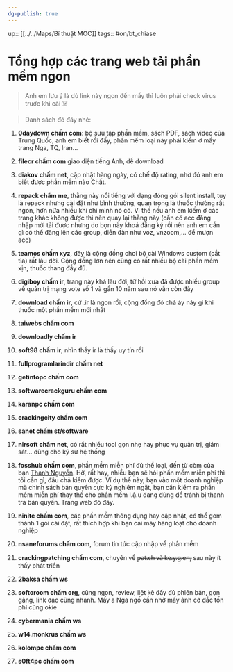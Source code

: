 ```yaml
---
dg-publish: true
---
```

up:: [[../../Maps/Bí thuật MOC]]
tags:: #on/bt_chiase

# Tổng hợp các trang web tải phần mềm ngon

> Anh em lưu ý là dù link này ngon đến mấy thì luôn phải check virus trước khi cài ☠️

> Danh sách đó đây nhé:

1. **0daydown chấm com**: bộ sưu tập phần mềm, sách PDF, sách video của Trung Quốc, anh em biết rồi đấy, phần mềm loại này phải kiếm ở mấy trang Nga, TQ, Iran...
    
2. **filecr chấm com** giao diện tiếng Anh, dễ download
    
3. **diakov chấm net**, cập nhật hàng ngày, có chế độ rating, nhờ đó anh em biết được phần mềm nào Chất.
    
4. **repack chấm me**, thằng này nổi tiếng với dạng đóng gói silent install, tuy là repack nhưng cài đặt như bình thường, quan trọng là thuốc thường rất ngon, hơn nữa nhiều khi chỉ mình nó có. Vì thế nếu anh em kiếm ở các trang khác không được thì nên quay lại thằng này (cần có acc đăng nhập mới tải được nhưng do bọn này khoá đăng ký rồi nên anh em cần gì có thể đăng lên các group, diễn đàn như voz, vnzoom,... để mượn acc)
    
5. **teamos chấm xyz**, đây là cộng đồng chơi bộ cài Windows custom (cắt tỉa) rất lâu đời. Cộng đồng lớn nên cũng có rất nhiều bộ cài phần mềm xịn, thuốc thang đầy đủ.
    
6. **digiboy chấm ir**, trang này khá lâu đời, từ hồi xưa đã được nhiều group về quản trị mạng vote số 1 và gần 10 năm sau nó vẫn còn đây
    
7. **download chấm ir**, cứ .ir là ngon rồi, cộng đồng đó chả áy náy gì khi thuốc một phần mềm mới nhất
    
8. **taiwebs chấm com**
    
9. **downloadly chấm ir**
    
10. **soft98 chấm ir**, nhìn thấy ir là thấy uy tín rồi
    
11. **fullprogramlarindir chấm net**
    
12. **getintopc chấm com**
    
13. **softwarecrackguru chấm com**
    
14. **karanpc chấm com**
    
15. **crackingcity chấm com**
    
16. **sanet chấm st/software**
    
17. **nirsoft chấm net**, có rất nhiều tool gọn nhẹ hay phục vụ quản trị, giám sát... dùng cho kỹ sư hệ thống
    
18. **fosshub chấm com**, phần mềm miễn phí đủ thể loại, đến từ còm của bạn [Thanh Nguyễn](https://www.facebook.com/groups/226117783442787/user/100001612998716/?__cft__[0]=AZVoTIg4VBpdw6g-I6bZdJTyR418tMuUyVwaDWIr6IN7Q-8gNGzsdqkpXmy64dTnh9aukZgUskmAcnxnbt4aiqFG3AyAwn9ZXxquwJnEVhNGaOUJ2pQd_LnJx6R8oDRW571q9sz0IivFKxyrpmz8FvDO&__tn__=-]K-R). Hờ, rất hay, nhiều bạn sẽ hỏi phần mềm miễn phí thì tôi cần gì, đâu chả kiếm được. Ví dụ thế này, bạn vào một doanh nghiệp mà chính sách bản quyền cực kỳ nghiêm ngặt, bạn cần kiếm ra phần mềm miễn phí thay thế cho phần mềm l.ậ.u đang dùng để tránh bị thanh tra bản quyền. Trang web đó đây.
    
19. **ninite chấm com**, các phần mềm thông dụng hay cập nhật, có thể gom thành 1 gói cài đặt, rất thích hợp khi bạn cài máy hàng loạt cho doanh nghiệp
    
20. **nsaneforums chấm com**, forum tin tức cập nhập về phần mềm
    
21. **crackingpatching chấm com**, chuyên về p̶a̶t̶.̶c̶h̶ ̶v̶à̶ ̶k̶e̶.̶y̶.̶g̶.̶e̶n̶, sau này ít thấy phát triển
    
22. **2baksa chấm ws**
    
23. **softoroom chấm org**, cũng ngon, review, liệt kê đầy đủ phiên bản, gọn gàng, link đao cũng nhanh. Mấy a Nga ngố cần nhờ mấy ảnh cờ dắc tốn phí cũng okie
    
24. **cybermania chấm ws**
    
25. **w14.monkrus chấm ws**
    
26. **kolompc chấm com**
    
27. **s0ft4pc chấm com**